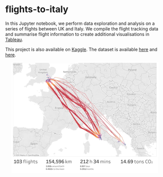 # flights-to-italy

In this Jupyter notebook, we perform data exploration and analysis on a series of flights between UK and Italy. We compile the flight tracking data and summarise flight information to create additional visualisations in [Tableau](https://public.tableau.com/app/profile/david.briggs6120/viz/FlightstoItaly/Dashboard1).

This project is also available on [Kaggle](https://www.kaggle.com/code/davidpbriggs/notebook-flights-to-italy). The dataset is available [here](https://www.kaggle.com/datasets/davidpbriggs/flights-to-italy) and [here](https://www.kaggle.com/datasets/mexwell/world-airports).

<div style="text-align: center;">
    <img src="Dashboard 1.png" height="350">
</div>
